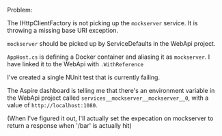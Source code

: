 Problem:

The IHttpClientFactory is not picking up the `mockserver` service. It is throwing a missing base URI exception.

`mockserver` should be picked up by ServiceDefaults in the WebApi project.

`AppHost.cs` is defining a Docker container and aliasing it as `mockserver`. I have linked it to the WebApi with `.WithReference`

I've created a single NUnit test that is currently failing.

The Aspire dashboard is telling me that there's an environment variable in the WebApi project called `services__mockserver__mockserver__0`, with a value of `http://localhost:1080`.

(When I've figured it out, I'll actually set the expecation on mockserver to return a response when '/bar' is actually hit)